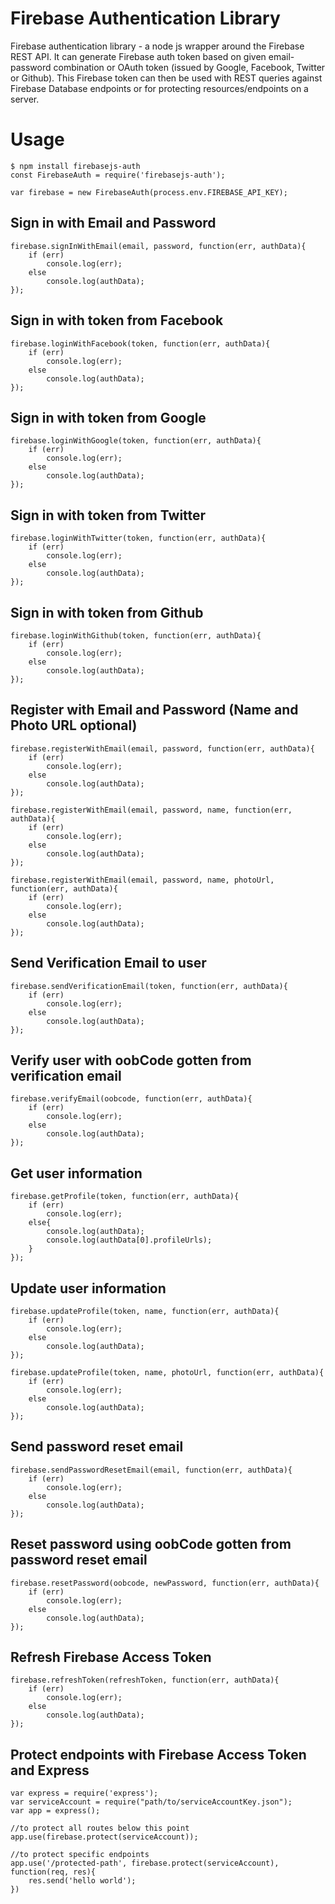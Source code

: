 Firebase Authentication Library
================================

Firebase authentication library - a node js wrapper around the Firebase REST API. It can generate Firebase auth token based on given email-password combination or OAuth token (issued by Google, Facebook, Twitter or Github). This Firebase token can then be used with REST queries against Firebase Database endpoints or for protecting resources/endpoints on a server.

# Usage
```
$ npm install firebasejs-auth
const FirebaseAuth = require('firebasejs-auth');

var firebase = new FirebaseAuth(process.env.FIREBASE_API_KEY);
```

## Sign in with Email and Password
```
firebase.signInWithEmail(email, password, function(err, authData){
	if (err)
		console.log(err);
	else
		console.log(authData);
});
```

## Sign in with token from Facebook
```
firebase.loginWithFacebook(token, function(err, authData){
	if (err)
		console.log(err);
	else
		console.log(authData);
});
```

## Sign in with token from Google
```
firebase.loginWithGoogle(token, function(err, authData){
	if (err)
		console.log(err);
	else
		console.log(authData);
});
```

## Sign in with token from Twitter
```
firebase.loginWithTwitter(token, function(err, authData){
	if (err)
		console.log(err);
	else
		console.log(authData);
});
```

## Sign in with token from Github
```
firebase.loginWithGithub(token, function(err, authData){
	if (err)
		console.log(err);
	else
		console.log(authData);
});
```

## Register with Email and Password (Name and Photo URL optional)
```
firebase.registerWithEmail(email, password, function(err, authData){
	if (err)
		console.log(err);
	else
		console.log(authData);
});

firebase.registerWithEmail(email, password, name, function(err, authData){
	if (err)
		console.log(err);
	else
		console.log(authData);
});

firebase.registerWithEmail(email, password, name, photoUrl, function(err, authData){
	if (err)
		console.log(err);
	else
		console.log(authData);
});
```

## Send Verification Email to user
```
firebase.sendVerificationEmail(token, function(err, authData){
	if (err)
		console.log(err);
	else
		console.log(authData);
});
```

## Verify user with oobCode gotten from verification email
```
firebase.verifyEmail(oobcode, function(err, authData){
	if (err)
		console.log(err);
	else
		console.log(authData);
});
```

## Get user information
```
firebase.getProfile(token, function(err, authData){
	if (err)
		console.log(err);
	else{
		console.log(authData);
		console.log(authData[0].profileUrls);
	}
});
```

## Update user information
```
firebase.updateProfile(token, name, function(err, authData){
	if (err)
		console.log(err);
	else
		console.log(authData);
});

firebase.updateProfile(token, name, photoUrl, function(err, authData){
	if (err)
		console.log(err);
	else
		console.log(authData);
});
```

## Send password reset email
```
firebase.sendPasswordResetEmail(email, function(err, authData){
	if (err)
		console.log(err);
	else
		console.log(authData);
});
```

## Reset password using oobCode gotten from password reset email
```
firebase.resetPassword(oobcode, newPassword, function(err, authData){
	if (err)
		console.log(err);
	else
		console.log(authData);
});
```

## Refresh Firebase Access Token
```
firebase.refreshToken(refreshToken, function(err, authData){
	if (err)
		console.log(err);
	else
		console.log(authData);
});
```

## Protect endpoints with Firebase Access Token and Express
```
var express = require('express');
var serviceAccount = require("path/to/serviceAccountKey.json");
var app = express();

//to protect all routes below this point
app.use(firebase.protect(serviceAccount));

//to protect specific endpoints
app.use('/protected-path', firebase.protect(serviceAccount), function(req, res){
	res.send('hello world');
})
```